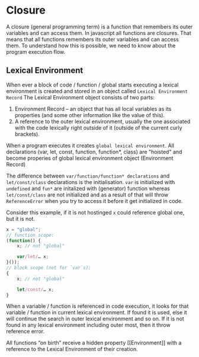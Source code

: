 # Closure
A closure (general programming term) is a function that remembers its outer variables and can access them. In javascript all functions are closures. That means that all functions remembers its outer variables and can access them.
To understand how this is possible, we need to know about the program execution flow.

## Lexical Environment
When ever a block of code / function / global starts executing a lexical environment is created and stored in an object called `Lexical Environment Record`
The Lexical Environment object consists of two parts:

1. Environment Record – an object that has all local variables as its properties (and some other information like the value of this).
2. A reference to the outer lexical environment, usually the one associated with the code lexically right outside of it (outside of the current curly brackets).

When a program executes it creates `global lexical environment`. All declarations (var, let, const, function, function*, class) are "hoisted" and become properies of global lexical environment object (Environment Record)

The difference between `var/function/function* declarations` and `let/const/class` declara­tions is the initialisation.
`var` is initialized with `undefined` and `fun*` are initalized with (generator) function whereas `let/const/class` are not initialized and as a result of that will throw `ReferenceError` when you try to access it before it get initialized in code.

Consider this example, if it is not hostinged `x` could reference global one, but it is not.
```js
x = "global";
// function scope:
(function() {
    x; // not "global"

    var/let/… x;
}());
// block scope (not for `var`s):
{
    x; // not "global"

    let/const/… x;
}
```
When a variable / function is referenced in code execution, it looks for that variable / function in current lexical environment. If found it is used, else it will continue the search in outer lexical environment and so on. If it is not found in any lexical environment including outer most, then it throw reference error.

All functions “on birth” receive a hidden property [[Environment]] with a reference to the Lexical Environment of their creation.

